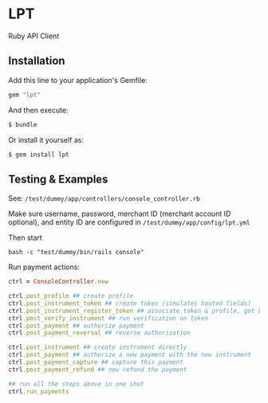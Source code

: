 # LPT
Ruby API Client

## Installation
Add this line to your application's Gemfile:

```ruby
gem "lpt"
```

And then execute:
```bash
$ bundle
```

Or install it yourself as:
```bash
$ gem install lpt
```

## Testing & Examples
See: `/test/dummy/app/controllers/console_controller.rb`

Make sure username, password, merchant ID (merchant account ID optional), and entity ID are configured in
`/test/dummy/app/config/lpt.yml`

Then start
```shell
bash -c "test/dummy/bin/rails console"
```

Run payment actions:
```ruby
ctrl = ConsoleController.new

ctrl.post_profile ## create profile
ctrl.post_instrument_token ## create token (simulates hosted fields)
ctrl.post_instrument_register_token ## associate token & profile, get LPI ID
ctrl.post_verify_instrument ## run verification on token
ctrl.post_payment ## authorize payment
ctrl.post_payment_reversal ## reverse authorization

ctrl.post_instrument ## create instrument directly
ctrl.post_payment ## authorize a new payment with the new instrument
ctrl.post_payment_capture ## capture this payment
ctrl.post_payment_refund ## now refund the payment

## run all the steps above in one shot
ctrl.run_payments
```